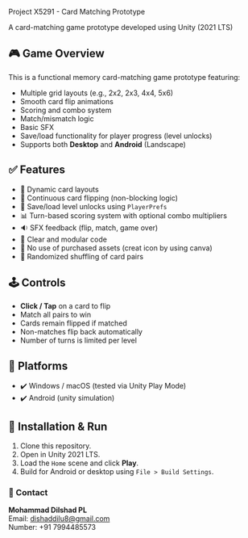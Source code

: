 Project X5291 - Card Matching Prototype

A card-matching game prototype developed using Unity (2021 LTS)

## 🎮 Game Overview

This is a functional memory card-matching game prototype featuring:
- Multiple grid layouts (e.g., 2x2, 2x3, 4x4, 5x6)
- Smooth card flip animations
- Scoring and combo system
- Match/mismatch logic
- Basic SFX
- Save/load functionality for player progress (level unlocks)
- Supports both **Desktop** and **Android**  (Landscape)

## ✅ Features

- 🎴 Dynamic card layouts 
- 🔄 Continuous card flipping (non-blocking logic)
- 💾 Save/load level unlocks using `PlayerPrefs`
- 📊 Turn-based scoring system with optional combo multipliers
- 🔉 SFX feedback (flip, match, game over)
- 🧠 Clear and modular code 
- 🎯 No use of purchased assets (creat icon by using canva)
- 🔀 Randomized shuffling of card pairs

## 🕹️ Controls

- **Click / Tap** on a card to flip
- Match all pairs to win
- Cards remain flipped if matched
- Non-matches flip back automatically
- Number of turns is limited per level

## 💽 Platforms

- ✔️ Windows / macOS (tested via Unity Play Mode)
- ✔️ Android (unity simulation)

## 🧪 Installation & Run

1. Clone this repository.
2. Open in Unity 2021 LTS.
3. Load the `Home` scene and click **Play**.
4. Build for Android or desktop using `File > Build Settings`.

### 📩 Contact

**Mohammad Dilshad PL**  
Email: dishaddilu8@gmail.com  
Number: +91 7994485573